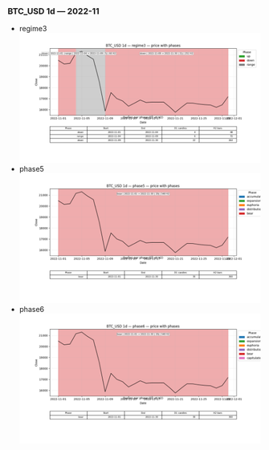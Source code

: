 ### BTC_USD 1d — 2022-11

- regime3
![BTC_USD_1d_regime3_2022-11_phase_price.png](outputs/fourier/phase_monthly/BTC_USD/1d/2022/2022-11/BTC_USD_1d_regime3_2022-11_phase_price.png)
- phase5
![BTC_USD_1d_phase5_2022-11_phase_price.png](outputs/fourier/phase_monthly/BTC_USD/1d/2022/2022-11/BTC_USD_1d_phase5_2022-11_phase_price.png)
- phase6
![BTC_USD_1d_phase6_2022-11_phase_price.png](outputs/fourier/phase_monthly/BTC_USD/1d/2022/2022-11/BTC_USD_1d_phase6_2022-11_phase_price.png)